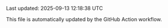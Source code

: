 Last updated: 2025-09-13 12:18:38 UTC

This file is automatically updated by the GitHub Action workflow.
